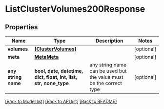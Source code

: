 # ListClusterVolumes200Response


## Properties
Name | Type | Description | Notes
------------ | ------------- | ------------- | -------------
**volumes** | [**[ClusterVolumes]**](ClusterVolumes.md) |  | [optional] 
**meta** | [**MetaMeta**](MetaMeta.md) |  | [optional] 
**any string name** | **bool, date, datetime, dict, float, int, list, str, none_type** | any string name can be used but the value must be the correct type | [optional]

[[Back to Model list]](../README.md#documentation-for-models) [[Back to API list]](../README.md#documentation-for-api-endpoints) [[Back to README]](../README.md)


